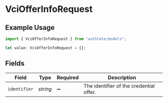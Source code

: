 # VciOfferInfoRequest

## Example Usage

```typescript
import { VciOfferInfoRequest } from "authlete/models";

let value: VciOfferInfoRequest = {};
```

## Fields

| Field                                   | Type                                    | Required                                | Description                             |
| --------------------------------------- | --------------------------------------- | --------------------------------------- | --------------------------------------- |
| `identifier`                            | *string*                                | :heavy_minus_sign:                      | The identifier of the credential offer. |